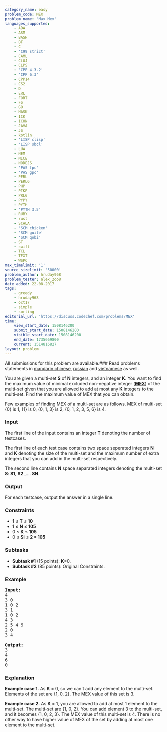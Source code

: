 ```yaml
---
category_name: easy
problem_code: MEX
problem_name: 'Max Mex'
languages_supported:
    - ADA
    - ASM
    - BASH
    - BF
    - C
    - 'C99 strict'
    - CAML
    - CLOJ
    - CLPS
    - 'CPP 4.3.2'
    - 'CPP 6.3'
    - CPP14
    - CS2
    - D
    - ERL
    - FORT
    - FS
    - GO
    - HASK
    - ICK
    - ICON
    - JAVA
    - JS
    - kotlin
    - 'LISP clisp'
    - 'LISP sbcl'
    - LUA
    - NEM
    - NICE
    - NODEJS
    - 'PAS fpc'
    - 'PAS gpc'
    - PERL
    - PERL6
    - PHP
    - PIKE
    - PRLG
    - PYPY
    - PYTH
    - 'PYTH 3.5'
    - RUBY
    - rust
    - SCALA
    - 'SCM chicken'
    - 'SCM guile'
    - 'SCM qobi'
    - ST
    - swift
    - TCL
    - TEXT
    - WSPC
max_timelimit: '1'
source_sizelimit: '50000'
problem_author: hruday968
problem_tester: alex_2oo8
date_added: 22-08-2017
tags:
    - greedy
    - hruday968
    - oct17
    - simple
    - sorting
editorial_url: 'https://discuss.codechef.com/problems/MEX'
time:
    view_start_date: 1508146200
    submit_start_date: 1508146200
    visible_start_date: 1508146200
    end_date: 1735669800
    current: 1514816827
layout: problem
---
```

All submissions for this problem are available.### Read problems statements in [mandarin chinese](http://www.codechef.com/download/translated/OCT17/mandarin/MEX.pdf), [russian](http://www.codechef.com/download/translated/OCT17/russian/MEX.pdf) and [vietnamese](http://www.codechef.com/download/translated/OCT17/vietnamese/MEX.pdf) as well.

You are given a multi-set **S** of **N** integers, and an integer **K**. You want to find the maximum value of minimal excluded non-negative integer ([**MEX**](https://en.wikipedia.org/wiki/Mex_(mathematics))) of the multi-set given that you are allowed to add at most any **K** integers to the multi-set. Find the maximum value of MEX that you can obtain.

Few examples of finding MEX of a multi-set are as follows. MEX of multi-set {0} is 1, {1} is 0, {0, 1, 3} is 2, {0, 1, 2, 3, 5, 6} is 4.

### Input

The first line of the input contains an integer **T** denoting the number of testcases.

The first line of each test case contains two space seperated integers **N** and **K** denoting the size of the multi-set and the maximum number of extra integers that you can add in the multi-set respectively.

The second line contains **N** space separated integers denoting the multi-set **S**: **S1**, **S2** ,.... **SN**.

### Output

For each testcase, output the answer in a single line.

### Constraints

- **1** ≤ **T** ≤ **10**
- **1** ≤ **N** ≤ **105**
- 0 ≤ **K** ≤ **105**
- 0 ≤ **Si** ≤ **2 \* 105**

### Subtasks

- **Subtask #1** (15 points): **K**=0.
- **Subtask #2** (85 points): Original Constraints.

### Example

<pre><b>Input:</b>
4
3 0
1 0 2
3 1
1 0 2
4 3
2 5 4 9
2 0
3 4

<b>Output:</b>
3
4
6
0
</pre>
### Explanation

**Example case 1.** As **K** = 0, so we can't add any element to the multi-set. Elements of the set are {1, 0, 2}. The MEX value of this set is 3.

**Example case 2.** As **K** = 1, you are allowed to add at most 1 element to the multi-set. The multi-set are {1, 0, 2}. You can add element 3 to the multi-set, and it becomes {1, 0, 2, 3}. The MEX value of this multi-set is 4. There is no other way to have higher value of MEX of the set by adding at most one element to the multi-set.
